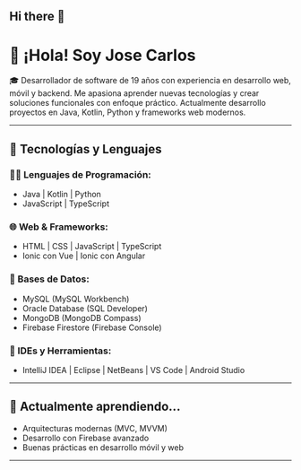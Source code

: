 ## Hi there 👋

# 👋 ¡Hola! Soy Jose Carlos

🎓 Desarrollador de software de 19 años con experiencia en desarrollo web, móvil y backend. Me apasiona aprender nuevas tecnologías y crear soluciones funcionales con enfoque práctico. Actualmente desarrollo proyectos en Java, Kotlin, Python y frameworks web modernos.

---

## 🚀 Tecnologías y Lenguajes

### 🧑‍💻 Lenguajes de Programación:
- Java | Kotlin | Python
- JavaScript | TypeScript

### 🌐 Web & Frameworks:
- HTML | CSS | JavaScript | TypeScript
- Ionic con Vue | Ionic con Angular

### 💾 Bases de Datos:
- MySQL (MySQL Workbench)
- Oracle Database (SQL Developer)
- MongoDB (MongoDB Compass)
- Firebase Firestore (Firebase Console)

### 🧰 IDEs y Herramientas:
- IntelliJ IDEA | Eclipse | NetBeans | VS Code | Android Studio

---

## 🌱 Actualmente aprendiendo...
- Arquitecturas modernas (MVC, MVVM)
- Desarrollo con Firebase avanzado
- Buenas prácticas en desarrollo móvil y web

---
